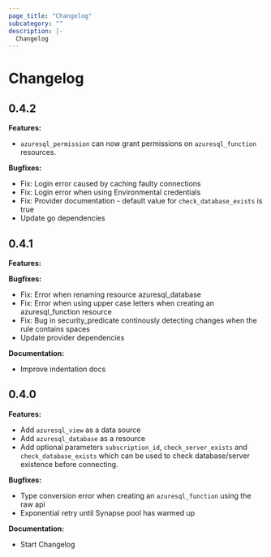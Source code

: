 ```yaml
---
page_title: "Changelog"
subcategory: ""
description: |-
  Changelog
---
```


# Changelog

## 0.4.2

**Features:**
* `azuresql_permission` can now grant permissions on `azuresql_function` resources.

**Bugfixes:**
* Fix: Login error caused by caching faulty connections
* Fix: Login error when using Environmental credentials
* Fix: Provider documentation - default value for `check_database_exists` is true
* Update go dependencies
  
## 0.4.1

**Features:**

**Bugfixes:**
* Fix: Error when renaming resource azuresql_database 
* Fix: Error when using upper case letters when creating an azuresql_function resource
* Fix: Bug in security_predicate continously detecting changes when the rule contains spaces
* Update provider dependencies

**Documentation:**
* Improve indentation docs

## 0.4.0

**Features:**
* Add `azuresql_view` as a data source
* Add `azuresql_database` as a resource
* Add optional parameters `subscription_id`, `check_server_exists` and `check_database_exists` which can be used to check database/server existence before connecting.

**Bugfixes:**
* Type conversion error when creating an `azuresql_function` using the raw api
* Exponential retry until Synapse pool has warmed up

**Documentation:**
* Start Changelog